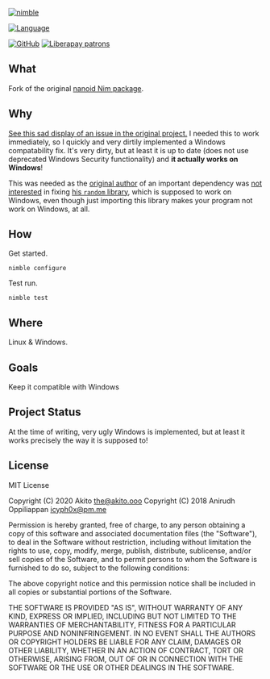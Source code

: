 [![nimble](https://raw.githubusercontent.com/yglukhov/nimble-tag/master/nimble.png)](https://nimble.directory/pkg/neoid)

[![Language](https://img.shields.io/badge/language-Nim-orange.svg?style=plastic)](https://nim-lang.org/)

[![GitHub](https://img.shields.io/badge/license-GPL--3.0-informational?style=plastic)](https://www.gnu.org/licenses/gpl-3.0.txt)
[![Liberapay patrons](https://img.shields.io/liberapay/patrons/Akito?style=plastic)](https://liberapay.com/Akito/)

## What
Fork of the original [nanoid Nim package](https://nimble.directory/pkg/neoid).

## Why
[See this sad display of an issue in the original project.](https://github.com/icyphox/nanoid.nim/issues/1)
I needed this to work immediately, so I quickly and very dirtily implemented a Windows compatability fix. It's very dirty, but at least it is up to date (does not use deprecated Windows Security functionality) and **it actually works on Windows**!

This was needed as the [original author](https://github.com/oprypin) of an important dependency was [not interested](https://github.com/icyphox/nanoid.nim/issues/1#issuecomment-427253090) in fixing [his `random` library](https://github.com/oprypin/nim-random), which is supposed to work on Windows, even though just importing this library makes your program not work on Windows, at all.

## How
Get started.
```
nimble configure
```
Test run.
```
nimble test
```

## Where
Linux & Windows.

## Goals
Keep it compatible with Windows

## Project Status
At the time of writing, very ugly Windows is implemented, but at least it works precisely the way it is supposed to!

## License
MIT License

Copyright (C) 2020  Akito <the@akito.ooo>
Copyright (C) 2018 Anirudh Oppiliappan <icyph0x@pm.me>

Permission is hereby granted, free of charge, to any person obtaining a copy
of this software and associated documentation files (the "Software"), to deal
in the Software without restriction, including without limitation the rights
to use, copy, modify, merge, publish, distribute, sublicense, and/or sell
copies of the Software, and to permit persons to whom the Software is
furnished to do so, subject to the following conditions:

The above copyright notice and this permission notice shall be included in all
copies or substantial portions of the Software.

THE SOFTWARE IS PROVIDED "AS IS", WITHOUT WARRANTY OF ANY KIND, EXPRESS OR
IMPLIED, INCLUDING BUT NOT LIMITED TO THE WARRANTIES OF MERCHANTABILITY,
FITNESS FOR A PARTICULAR PURPOSE AND NONINFRINGEMENT. IN NO EVENT SHALL THE
AUTHORS OR COPYRIGHT HOLDERS BE LIABLE FOR ANY CLAIM, DAMAGES OR OTHER
LIABILITY, WHETHER IN AN ACTION OF CONTRACT, TORT OR OTHERWISE, ARISING FROM,
OUT OF OR IN CONNECTION WITH THE SOFTWARE OR THE USE OR OTHER DEALINGS IN THE
SOFTWARE.